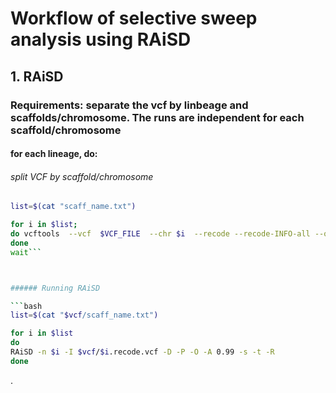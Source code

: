 
# **Workflow of selective sweep analysis using RAiSD**


## 1. RAiSD
### Requirements: separate the vcf by linbeage and scaffolds/chromosome. The runs are independent for each scaffold/chromosome

#### for each lineage, do:

###### split VCF by scaffold/chromosome

```bash
list=$(cat "scaff_name.txt")

for i in $list;
do vcftools  --vcf  $VCF_FILE  --chr $i  --recode --recode-INFO-all --out  $i&
done
wait```



###### Running RAiSD

```bash
list=$(cat "$vcf/scaff_name.txt")

for i in $list
do
RAiSD -n $i -I $vcf/$i.recode.vcf -D -P -O -A 0.99 -s -t -R 
done
```












.
